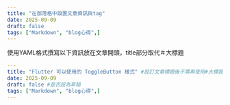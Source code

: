 ```yaml
---
title: "在部落格中設置文章資訊與tag"
date: 2025-09-09
draft: false
tags: ["Markdown", "blog心得",]
---
```


使用YAML格式撰寫以下資訊放在文章開頭，title部分取代＃大標題

<!--more-->

```YAML
---
title: "Flutter 可以使用的 ToggleButton 樣式" #設訂文章標題後不需再使用#大標題
date: 2025-09-09
draft: false #是否設為草稿
tags: ["Markdown", "blog心得",]
---
```
